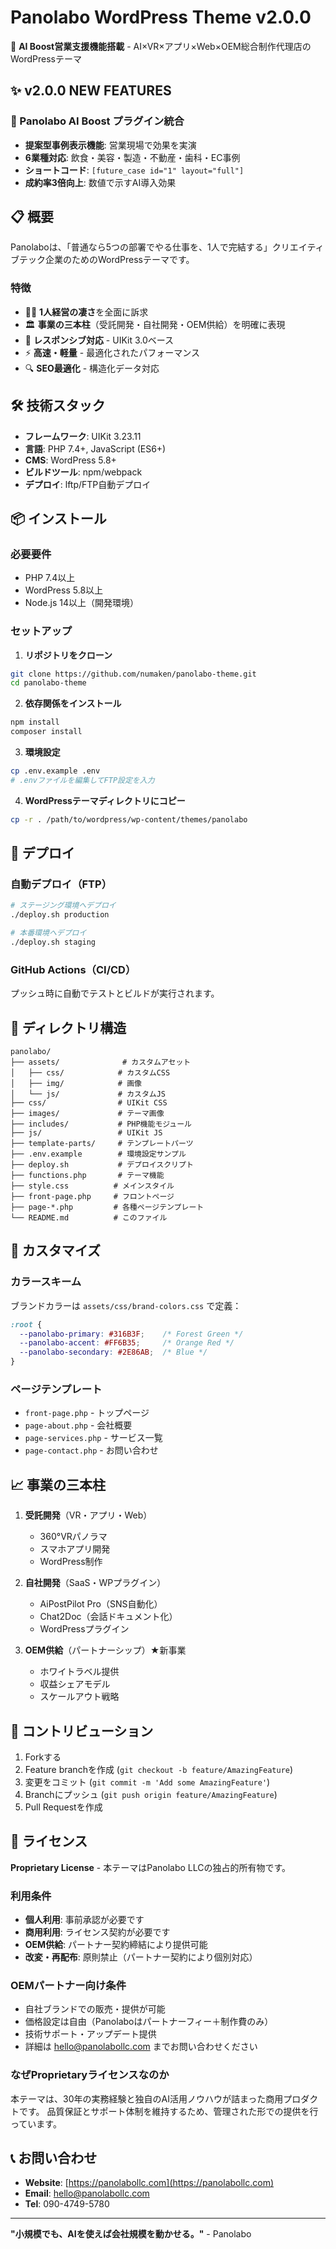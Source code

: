 # Panolabo WordPress Theme v2.0.0

🚀 **AI Boost営業支援機能搭載** - AI×VR×アプリ×Web×OEM総合制作代理店のWordPressテーマ

## ✨ v2.0.0 NEW FEATURES

### 🎯 Panolabo AI Boost プラグイン統合
- **提案型事例表示機能**: 営業現場で効果を実演
- **6業種対応**: 飲食・美容・製造・不動産・歯科・EC事例
- **ショートコード**: `[future_case id="1" layout="full"]`
- **成約率3倍向上**: 数値で示すAI導入効果

## 📋 概要

Panolaboは、「普通なら5つの部署でやる仕事を、1人で完結する」クリエイティブテック企業のためのWordPressテーマです。

### 特徴

- 👨‍💼 **1人経営の凄さ**を全面に訴求
- 🏛️ **事業の三本柱**（受託開発・自社開発・OEM供給）を明確に表現
- 📱 **レスポンシブ対応** - UIKit 3.0ベース
- ⚡ **高速・軽量** - 最適化されたパフォーマンス
- 🔍 **SEO最適化** - 構造化データ対応

## 🛠️ 技術スタック

- **フレームワーク**: UIKit 3.23.11
- **言語**: PHP 7.4+, JavaScript (ES6+)
- **CMS**: WordPress 5.8+
- **ビルドツール**: npm/webpack
- **デプロイ**: lftp/FTP自動デプロイ

## 📦 インストール

### 必要要件

- PHP 7.4以上
- WordPress 5.8以上
- Node.js 14以上（開発環境）

### セットアップ

1. **リポジトリをクローン**
```bash
git clone https://github.com/numaken/panolabo-theme.git
cd panolabo-theme
```

2. **依存関係をインストール**
```bash
npm install
composer install
```

3. **環境設定**
```bash
cp .env.example .env
# .envファイルを編集してFTP設定を入力
```

4. **WordPressテーマディレクトリにコピー**
```bash
cp -r . /path/to/wordpress/wp-content/themes/panolabo
```

## 🚀 デプロイ

### 自動デプロイ（FTP）

```bash
# ステージング環境へデプロイ
./deploy.sh production

# 本番環境へデプロイ
./deploy.sh staging
```

### GitHub Actions（CI/CD）

プッシュ時に自動でテストとビルドが実行されます。

## 📂 ディレクトリ構造

```
panolabo/
├── assets/              # カスタムアセット
│   ├── css/            # カスタムCSS
│   ├── img/            # 画像
│   └── js/             # カスタムJS
├── css/                # UIKit CSS
├── images/             # テーマ画像
├── includes/           # PHP機能モジュール
├── js/                 # UIKit JS
├── template-parts/     # テンプレートパーツ
├── .env.example        # 環境設定サンプル
├── deploy.sh           # デプロイスクリプト
├── functions.php       # テーマ機能
├── style.css          # メインスタイル
├── front-page.php     # フロントページ
├── page-*.php         # 各種ページテンプレート
└── README.md          # このファイル
```

## 🎨 カスタマイズ

### カラースキーム

ブランドカラーは `assets/css/brand-colors.css` で定義：

```css
:root {
  --panolabo-primary: #316B3F;    /* Forest Green */
  --panolabo-accent: #FF6B35;     /* Orange Red */
  --panolabo-secondary: #2E86AB;  /* Blue */
}
```

### ページテンプレート

- `front-page.php` - トップページ
- `page-about.php` - 会社概要
- `page-services.php` - サービス一覧
- `page-contact.php` - お問い合わせ

## 📈 事業の三本柱

1. **受託開発**（VR・アプリ・Web）
   - 360°VRパノラマ
   - スマホアプリ開発
   - WordPress制作

2. **自社開発**（SaaS・WPプラグイン）
   - AiPostPilot Pro（SNS自動化）
   - Chat2Doc（会話ドキュメント化）
   - WordPressプラグイン

3. **OEM供給**（パートナーシップ）★新事業
   - ホワイトラベル提供
   - 収益シェアモデル
   - スケールアウト戦略

## 🤝 コントリビューション

1. Forkする
2. Feature branchを作成 (`git checkout -b feature/AmazingFeature`)
3. 変更をコミット (`git commit -m 'Add some AmazingFeature'`)
4. Branchにプッシュ (`git push origin feature/AmazingFeature`)
5. Pull Requestを作成

## 📄 ライセンス

**Proprietary License** - 本テーマはPanolabo LLCの独占的所有物です。

### 利用条件
- **個人利用**: 事前承認が必要です
- **商用利用**: ライセンス契約が必要です
- **OEM供給**: パートナー契約締結により提供可能
- **改変・再配布**: 原則禁止（パートナー契約により個別対応）

### OEMパートナー向け条件
- 自社ブランドでの販売・提供が可能
- 価格設定は自由（Panolaboはパートナーフィー＋制作費のみ）
- 技術サポート・アップデート提供
- 詳細は hello@panolabollc.com までお問い合わせください

### なぜProprietaryライセンスなのか
本テーマは、30年の実務経験と独自のAI活用ノウハウが詰まった商用プロダクトです。
品質保証とサポート体制を維持するため、管理された形での提供を行っています。

## 📞 お問い合わせ

- **Website**: [https://panolabollc.com](https://panolabollc.com)
- **Email**: hello@panolabollc.com
- **Tel**: 090-4749-5780

---

**"小規模でも、AIを使えば会社規模を動かせる。"** - Panolabo
